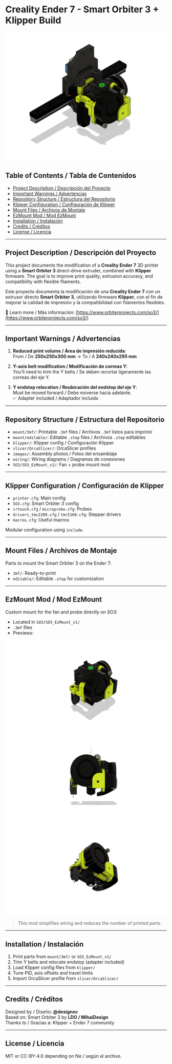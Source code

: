# Creality Ender 7 - Smart Orbiter 3 + Klipper Build

![Overview Image](https://github.com/designnc/ender7-smart-orbiter-v3/raw/main/images/Ender%207%20X%20S03%20v3.3-1.png)

## Table of Contents / Tabla de Contenidos

- [Project Description / Descripción del Proyecto](#project-description--descripción-del-proyecto)
- [Important Warnings / Advertencias](#important-warnings--advertencias)
- [Repository Structure / Estructura del Repositorio](#repository-structure--estructura-del-repositorio)
- [Klipper Configuration / Configuración de Klipper](#klipper-configuration--configuración-de-klipper)
- [Mount Files / Archivos de Montaje](#mount-files--archivos-de-montaje)
- [EzMount Mod / Mod EzMount](#ezmount-mod--mod-ezmount)
- [Installation / Instalación](#installation--instalación)
- [Credits / Créditos](#credits--créditos)
- [License / Licencia](#license--licencia)

---

## Project Description / Descripción del Proyecto

This project documents the modification of a **Creality Ender 7** 3D printer using a **Smart Orbiter 3** direct-drive extruder, combined with **Klipper** firmware. The goal is to improve print quality, extrusion accuracy, and compatibility with flexible filaments.

Este proyecto documenta la modificación de una **Creality Ender 7** con un extrusor directo **Smart Orbiter 3**, utilizando firmware **Klipper**, con el fin de mejorar la calidad de impresión y la compatibilidad con filamentos flexibles.

🔗 Learn more / Más información: [https://www.orbiterprojects.com/so3/](https://www.orbiterprojects.com/so3/)

---

## Important Warnings / Advertencias

1. **Reduced print volume / Área de impresión reducida**:  
   From / De **250x250x300 mm** → To / A **240x240x295 mm**

2. **Y-axis belt modification / Modificación de correas Y**:  
   You'll need to trim the Y belts / Se deben recortar ligeramente las correas del eje Y.

3. **Y endstop relocation / Reubicación del endstop del eje Y**:  
   Must be moved forward / Debe moverse hacia adelante.  
   ✅ Adapter included / Adaptador incluido

---

## Repository Structure / Estructura del Repositorio

- `mount/3mf/`: Printable `.3mf` files / Archivos `.3mf` listos para imprimir  
- `mount/editable/`: Editable `.step` files / Archivos `.step` editables  
- `klipper/`: Klipper config / Configuración Klipper  
- `slicer/OrcaSlicer/`: OrcaSlicer profiles  
- `images/`: Assembly photos / Fotos del ensamblaje  
- `wiring/`: Wiring diagrams / Diagramas de conexiones  
- `SO3/SO3_EzMount_v1/`: Fan + probe mount mod

---

## Klipper Configuration / Configuración de Klipper

- `printer.cfg`: Main config  
- `SO3.cfg`: Smart Orbiter 3 config  
- `crtouch.cfg` / `microprobe.cfg`: Probes  
- `drivers_tmc2209.cfg` / `tmc5160.cfg`: Stepper drivers  
- `macros.cfg`: Useful macros

Modular configuration using `include`.

---

## Mount Files / Archivos de Montaje

Parts to mount the Smart Orbiter 3 on the Ender 7:

- `3mf/`: Ready-to-print  
- `editable/`: Editable `.step` for customization

---

## EzMount Mod / Mod EzMount

Custom mount for the fan and probe directly on SO3:

- Located in `SO3/SO3_EzMount_v1/`
- `.3mf` files
- Previews:

![S03 EzMount P1](https://github.com/designnc/ender7-smart-orbiter-v3/raw/main/SO3/SO3_EzMount_v1/S03%20EzMount%20V1.0%20P1.png)  
![S03 EzMount P2](https://github.com/designnc/ender7-smart-orbiter-v3/raw/main/SO3/SO3_EzMount_v1/S03%20EzMount%20V1.0%20P2.png)  
![S03 EzMount P3](https://github.com/designnc/ender7-smart-orbiter-v3/raw/main/SO3/SO3_EzMount_v1/S03%20EzMount%20V1.0%20P3.png)

> This mod simplifies wiring and reduces the number of printed parts.

---

## Installation / Instalación

1. Print parts from `mount/3mf/` or `SO3_EzMount_v1/`  
2. Trim Y belts and relocate endstop (adapter included)  
3. Load Klipper config files from `klipper/`  
4. Tune PID, axis offsets and travel limits  
5. Import OrcaSlicer profile from `slicer/OrcaSlicer/`

---

## Credits / Créditos

Designed by / Diseño: **@designnc**  
Based on: Smart Orbiter 3 by **LDO / MihaiDesign**  
Thanks to / Gracias a: Klipper + Ender 7 community

---

## License / Licencia

MIT or CC-BY-4.0 depending on file / según el archivo.
